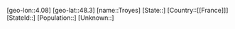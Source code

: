 ﻿---
location: [48.3,4.08]
type: City
tags:
- geo/City


SpocWebEntityId: 35010
isDeleted: false
confidential: public

---
[geo-lon::4.08]
[geo-lat::48.3]
[name::Troyes]
[State::]
[Country::[[France]]]
[StateId::]
[Population::]
[Unknown::]

